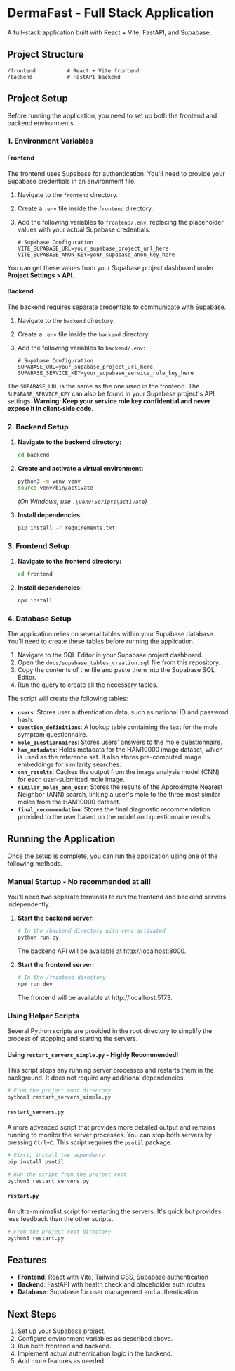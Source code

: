 # DermaFast - Full Stack Application

A full-stack application built with React + Vite, FastAPI, and Supabase.

## Project Structure

```
/frontend          # React + Vite frontend
/backend           # FastAPI backend
```

## Project Setup

Before running the application, you need to set up both the frontend and backend environments.

### 1. Environment Variables

#### Frontend

The frontend uses Supabase for authentication. You'll need to provide your Supabase credentials in an environment file.

1.  Navigate to the `frontend` directory.
2.  Create a `.env` file inside the `frontend` directory.
3.  Add the following variables to `frontend/.env`, replacing the placeholder values with your actual Supabase credentials:

    ```env
    # Supabase Configuration
    VITE_SUPABASE_URL=your_supabase_project_url_here
    VITE_SUPABASE_ANON_KEY=your_supabase_anon_key_here
    ```

You can get these values from your Supabase project dashboard under **Project Settings > API**.

#### Backend

The backend requires separate credentials to communicate with Supabase.

1.  Navigate to the `backend` directory.
2.  Create a `.env` file inside the `backend` directory.
3.  Add the following variables to `backend/.env`:

    ```env
    # Supabase Configuration
    SUPABASE_URL=your_supabase_project_url_here
    SUPABASE_SERVICE_KEY=your_supabase_service_role_key_here
    ```

The `SUPABASE_URL` is the same as the one used in the frontend. The `SUPABASE_SERVICE_KEY` can also be found in your Supabase project's API settings. **Warning: Keep your service role key confidential and never expose it in client-side code.**

### 2. Backend Setup

1.  **Navigate to the backend directory:**
    ```bash
    cd backend
    ```

2.  **Create and activate a virtual environment:**
    ```bash
    python3 -m venv venv
    source venv/bin/activate
    ```
    *(On Windows, use `.\venv\Scripts\activate`)*

3.  **Install dependencies:**
    ```bash
    pip install -r requirements.txt
    ```

### 3. Frontend Setup

1.  **Navigate to the frontend directory:**
    ```bash
    cd frontend
    ```

2.  **Install dependencies:**
    ```bash
    npm install
    ```

### 4. Database Setup

The application relies on several tables within your Supabase database. You'll need to create these tables before running the application.

1.  Navigate to the SQL Editor in your Supabase project dashboard.
2.  Open the `docs/supabase_tables_creation.sql` file from this repository.
3.  Copy the contents of the file and paste them into the Supabase SQL Editor.
4.  Run the query to create all the necessary tables.

The script will create the following tables:

-   **`users`**: Stores user authentication data, such as national ID and password hash.
-   **`question_definitions`**: A lookup table containing the text for the mole symptom questionnaire.
-   **`mole_questionnaires`**: Stores users' answers to the mole questionnaire.
-   **`ham_metadata`**: Holds metadata for the HAM10000 image dataset, which is used as the reference set. It also stores pre-computed image embeddings for similarity searches.
-   **`cnn_results`**: Caches the output from the image analysis model (CNN) for each user-submitted mole image.
-   **`similar_moles_ann_user`**: Stores the results of the Approximate Nearest Neighbor (ANN) search, linking a user's mole to the three most similar moles from the HAM10000 dataset.
-   **`final_recommendation`**: Stores the final diagnostic recommendation provided to the user based on the model and questionnaire results.

## Running the Application

Once the setup is complete, you can run the application using one of the following methods.

### Manual Startup - No recommended at all!

You'll need two separate terminals to run the frontend and backend servers independently.

1.  **Start the backend server:**
    ```bash
    # In the /backend directory with venv activated
    python run.py
    ```
    The backend API will be available at http://localhost:8000.

2.  **Start the frontend server:**
    ```bash
    # In the /frontend directory
    npm run dev
    ```
    The frontend will be available at http://localhost:5173.

### Using Helper Scripts

Several Python scripts are provided in the root directory to simplify the process of stopping and starting the servers.

#### Using `restart_servers_simple.py` - Highly Recommended!

This script stops any running server processes and restarts them in the background. It does not require any additional dependencies.

```bash
# From the project root directory
python3 restart_servers_simple.py
```

#### `restart_servers.py`

A more advanced script that provides more detailed output and remains running to monitor the server processes. You can stop both servers by pressing `Ctrl+C`. This script requires the `psutil` package.

```bash
# First, install the dependency
pip install psutil

# Run the script from the project root
python3 restart_servers.py
```

#### `restart.py`

An ultra-minimalist script for restarting the servers. It's quick but provides less feedback than the other scripts.

```bash
# From the project root directory
python3 restart.py
```

## Features

- **Frontend**: React with Vite, Tailwind CSS, Supabase authentication
- **Backend**: FastAPI with health check and placeholder auth routes
- **Database**: Supabase for user management and authentication

## Next Steps

1.  Set up your Supabase project.
2.  Configure environment variables as described above.
3.  Run both frontend and backend.
4.  Implement actual authentication logic in the backend.
5.  Add more features as needed.
